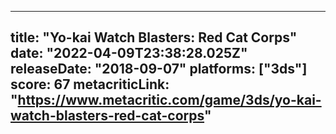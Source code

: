 
---
title: "Yo-kai Watch Blasters: Red Cat Corps"
date: "2022-04-09T23:38:28.025Z"
releaseDate: "2018-09-07"
platforms: ["3ds"]
score: 67
metacriticLink: "https://www.metacritic.com/game/3ds/yo-kai-watch-blasters-red-cat-corps"
---
